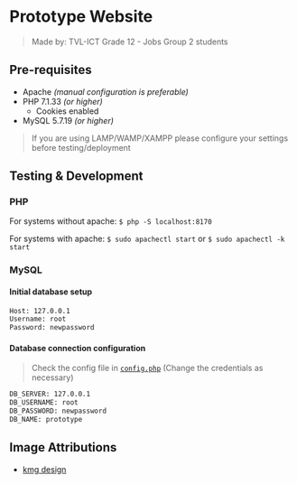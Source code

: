 # Prototype Website

> Made by: TVL-ICT Grade&nbsp;12&nbsp;-&nbsp;Jobs Group&nbsp;2 students

## Pre-requisites

- Apache *(manual configuration is preferable)*
- PHP 7.1.33 *(or higher)*
  - Cookies enabled
- MySQL 5.7.19 *(or higher)*

> If you are using LAMP/WAMP/XAMPP please configure your settings before testing/deployment

## Testing & Development

### PHP

For systems without apache: `$ php -S localhost:8170`

For systems with apache: `$ sudo apachectl start` or `$ sudo apachectl -k start`

### MySQL

#### Initial database setup

```bash
Host: 127.0.0.1
Username: root
Password: newpassword
```

#### Database connection configuration

> Check the config file in [`config.php`](website/database/config.php) (Change the credentials as necessary)

```bash
DB_SERVER: 127.0.0.1
DB_USERNAME: root
DB_PASSWORD: newpassword
DB_NAME: prototype
```

## Image Attributions

- [kmg design](https://www.flaticon.com/authors/kmg-design)
